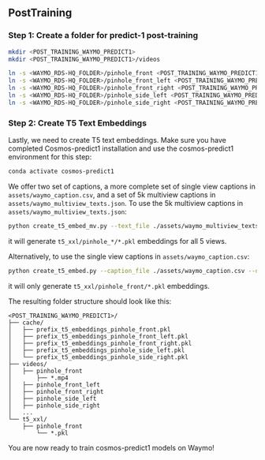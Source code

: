 ## PostTraining

### Step 1: Create a folder for predict-1 post-training
```bash
mkdir <POST_TRAINING_WAYMO_PREDICT1>
mkdir <POST_TRAINING_WAYMO_PREDICT1>/videos

ln -s <WAYMO_RDS-HQ_FOLDER>/pinhole_front <POST_TRAINING_WAYMO_PREDICT1>/videos/
ln -s <WAYMO_RDS-HQ_FOLDER>/pinhole_front_left <POST_TRAINING_WAYMO_PREDICT1>/videos/
ln -s <WAYMO_RDS-HQ_FOLDER>/pinhole_front_right <POST_TRAINING_WAYMO_PREDICT1>/videos/
ln -s <WAYMO_RDS-HQ_FOLDER>/pinhole_side_left <POST_TRAINING_WAYMO_PREDICT1>/videos/
ln -s <WAYMO_RDS-HQ_FOLDER>/pinhole_side_right <POST_TRAINING_WAYMO_PREDICT1>/videos/
```

### Step 2: Create T5 Text Embeddings
Lastly, we need to create T5 text embeddings. 
Make sure you have completed Cosmos-predict1 installation and use the cosmos-predict1 environment for this step:
```bash
conda activate cosmos-predict1
```
We offer two set of captions, a more complete set of single view captions in `assets/waymo_caption.csv`, and a set of 5k multiview captions in `assets/waymo_multiview_texts.json`.
To use the 5k multiview captions in `assets/waymo_multiview_texts.json`:
```bash
python create_t5_embed_mv.py --text_file ./assets/waymo_multiview_texts.json --data_root <POST_TRAINING_WAYMO_PREDICT1> # json stores multi-view caption
```
it will generate `t5_xxl/pinhole_*/*.pkl` embeddings for all 5 views.

Alternatively, to use the single view captions in `assets/waymo_caption.csv`:
```bash
python create_t5_embed.py --caption_file ./assets/waymo_caption.csv --data_root <POST_TRAINING_WAYMO_PREDICT1> # csv stores single-view caption
```
it will only generate `t5_xxl/pinhole_front/*.pkl` embeddings.


The resulting folder structure should look like this:
```
<POST_TRAINING_WAYMO_PREDICT1>/
├── cache/
│   ├── prefix_t5_embeddings_pinhole_front.pkl
│   ├── prefix_t5_embeddings_pinhole_front_left.pkl
│   ├── prefix_t5_embeddings_pinhole_front_right.pkl
│   ├── prefix_t5_embeddings_pinhole_side_left.pkl
│   └── prefix_t5_embeddings_pinhole_side_right.pkl
├── videos/
│   ├── pinhole_front
│       ├── *.mp4
│   ├── pinhole_front_left
│   ├── pinhole_front_right
│   ├── pinhole_side_left
│   ├── pinhole_side_right
│   ...
└── t5_xxl/
    ├── pinhole_front
        └── *.pkl
```
You are now ready to train cosmos-predict1 models on Waymo!
